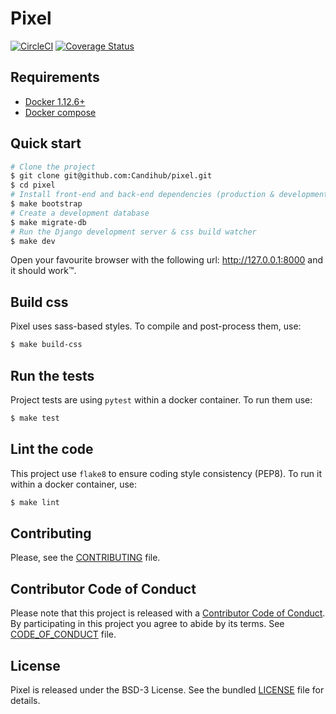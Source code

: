 # Pixel

[![CircleCI](https://circleci.com/gh/Candihub/pixel.svg?style=svg)](https://circleci.com/gh/Candihub/pixel)
[![Coverage Status](https://coveralls.io/repos/github/Candihub/pixel/badge.svg)](https://coveralls.io/github/Candihub/pixel)

## Requirements

* [Docker 1.12.6+](https://docs.docker.com/)
* [Docker compose](https://docs.docker.com/compose/)

## Quick start

```bash
# Clone the project
$ git clone git@github.com:Candihub/pixel.git
$ cd pixel
# Install front-end and back-end dependencies (production & development)
$ make bootstrap
# Create a development database
$ make migrate-db
# Run the Django development server & css build watcher
$ make dev
```

Open your favourite browser with the following url: http://127.0.0.1:8000 and it
should work™.

## Build css

Pixel uses sass-based styles. To compile and post-process them, use:

```bash
$ make build-css
```

## Run the tests

Project tests are using `pytest` within a docker container. To run them use:

```bash
$ make test
```

## Lint the code

This project use `flake8` to ensure coding style consistency (PEP8). To run it
within a docker container, use:

```bash
$ make lint
```

## Contributing

Please, see the [CONTRIBUTING](CONTRIBUTING.md) file.

## Contributor Code of Conduct

Please note that this project is released with a [Contributor Code of
Conduct](http://contributor-covenant.org/). By participating in this project you
agree to abide by its terms. See [CODE_OF_CONDUCT](CODE_OF_CONDUCT.md) file.

## License

Pixel is released under the BSD-3 License. See the bundled [LICENSE](LICENSE)
file for details.

